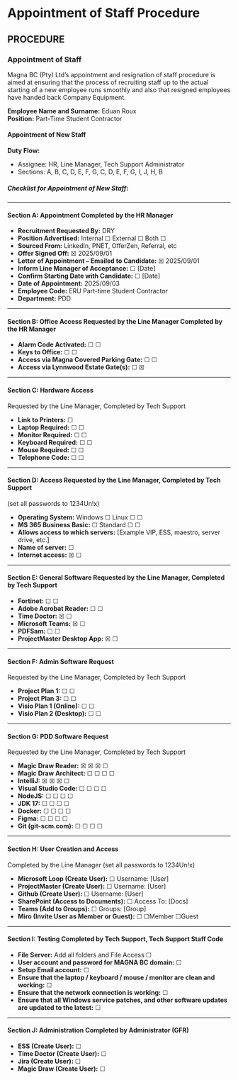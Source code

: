 # Appointment of Staff Procedure

## PROCEDURE

### Appointment of Staff

Magna BC (Pty) Ltd’s appointment and resignation of staff procedure is aimed at ensuring that the process of recruiting staff up to the actual starting of a new employee runs smoothly and also that resigned employees have handed back Company Equipment.

**Employee Name and Surname:** Eduan Roux  
**Position:** Part-Time Student Contractor

#### Appointment of New Staff
**Duty Flow:**  
- Assignee: HR, Line Manager, Tech Support Administrator  
- Sections: A, B, C, D, E, F, G, C, D, E, F, G, I, J, H, B

##### Checklist for Appointment of New Staff:

---

#### Section A: Appointment Completed by the HR Manager
- **Recruitment Requested By:** DRY
- **Position Advertised:** Internal ☐ External ☐ Both ☐
- **Sourced From:** LinkedIn, PNET, OfferZen, Referral, etc
- **Offer Signed Off:** ☒ 2025/09/01
- **Letter of Appointment – Emailed to Candidate:** ☒ 2025/09/01
- **Inform Line Manager of Acceptance:** ☐ [Date]
- **Confirm Starting Date with Candidate:** ☐ [Date]
- **Date of Appointment:** 2025/09/03
- **Employee Code:** ERU Part-time Student Contractor
- **Department:** PDD

---

#### Section B: Office Access Requested by the Line Manager Completed by the HR Manager
- **Alarm Code Activated:** ☐ ☐
- **Keys to Office:** ☐ ☐
- **Access via Magna Covered Parking Gate:** ☐ ☐
- **Access via Lynnwood Estate Gate(s):** ☐ ☒

---

#### Section C: Hardware Access
Requested by the Line Manager, Completed by Tech Support
- **Link to Printers:** ☐
- **Laptop Required:** ☐ ☐
- **Monitor Required:** ☐ ☐
- **Keyboard Required:** ☐ ☐
- **Mouse Required:** ☐ ☐
- **Telephone Code:** ☐ ☐

---

#### Section D: Access Requested by the Line Manager, Completed by Tech Support
(set all passwords to 1234Un!x)
- **Operating System:** Windows ☐ Linux ☐ ☐
- **MS 365 Business Basic:** ☐ Standard ☐ ☐
- **Allows access to which servers:** [Example VIP, ESS, maestro, server drive, etc.]
- **Name of server:** ☐
- **Internet access:** ☒ ☐

---

#### Section E: General Software Requested by the Line Manager, Completed by Tech Support
- **Fortinet:** ☐ ☐
- **Adobe Acrobat Reader:** ☐ ☐
- **Time Doctor:** ☒ ☐
- **Microsoft Teams:** ☒ ☐
- **PDFSam:** ☐ ☐
- **ProjectMaster Desktop App:** ☒ ☐

---

#### Section F: Admin Software Request
Requested by the Line Manager, Completed by Tech Support
- **Project Plan 1:** ☐ ☐
- **Project Plan 3:** ☐ ☐
- **Visio Plan 1 (Online):** ☐ ☐
- **Visio Plan 2 (Desktop):** ☐ ☐

---

#### Section G: PDD Software Request
Requested by the Line Manager, Completed by Tech Support

- **Magic Draw Reader:** ☒ ☒ ☒ ☐
- **Magic Draw Architect:** ☐ ☐ ☐ ☐
- **IntelliJ:** ☒ ☒ ☒ ☐
- **Visual Studio Code:** ☐ ☐ ☐ ☐
- **NodeJS:** ☐ ☐ ☐ ☐
- **JDK 17:** ☐ ☐ ☐ ☐
- **Docker:** ☐ ☐ ☐ ☐
- **Figma:** ☐ ☐ ☐ ☐
- **Git (git-scm.com):** ☐ ☐ ☐ ☐

---

#### Section H: User Creation and Access
Completed by the Line Manager (set all passwords to 1234Un!x)
- **Microsoft Loop (Create User):** ☐ Username: [User]
- **ProjectMaster (Create User):** ☐ Username: [User]
- **Github (Create User):** ☐ Username: [User]
- **SharePoint (Access to Documents):** ☐ Access To: [Docs]
- **Teams (Add to Groups):** ☐ Groups: [Group]
- **Miro (Invite User as Member or Guest):** ☐ ☐Member ☐Guest


---

#### Section I: Testing Completed by Tech Support, Tech Support Staff Code
- **File Server:** Add all folders and File Access ☐
- **User account and password for MAGNA BC domain:** ☐
- **Setup Email account:** ☐
- **Ensure that the laptop / keyboard / mouse / monitor are clean and working:** ☐
- **Ensure that the network connection is working:** ☐
- **Ensure that all Windows service patches, and other software updates are updated to the latest:** ☐


---

#### Section J: Administration Completed by Administrator (GFR)
- **ESS (Create User):** ☐
- **Time Doctor (Create User):** ☐
- **Jira (Create User):** ☐
- **Magic Draw (Create User):** ☐
